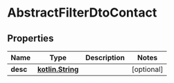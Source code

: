 # AbstractFilterDtoContact

## Properties
Name | Type | Description | Notes
------------ | ------------- | ------------- | -------------
**desc** | [**kotlin.String**](.md) |  |  [optional]
